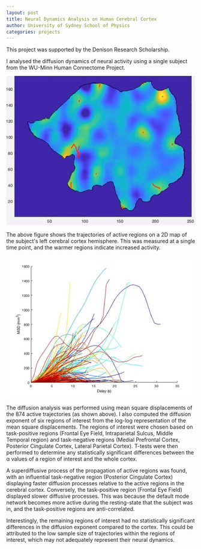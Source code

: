 ```yaml
---
layout: post
title: Neural Dynamics Analysis on Human Cerebral Cortex
author: University of Sydney School of Physics
categories: projects
---
```


This project was supported by the Denison Research Scholarship.

I analysed the diffusion dynamics of neural activity using a single
subject from the WU-Minn Human Connectome Project. 

![f1](/assets/images/denision0.jpg)

The above figure shows the trajectories of active regions on a 2D map of the subject's left cerebral cortex hemisphere.
This was measured at a single time point, and the warmer regions indicate increased activity.

![f2](/assets/images/dension1.jpg)

The diffusion analysis was performed using mean square displacements of the 874 active trajectories (as shown above). I also computed the diffusion exponent of six regions of interest from the log-log representation of the mean square displacements.
The regions of interest were chosen based on task-positive regions (Frontal Eye Field, Intraparietal Sulcus, Middle Temporal region) and 
task-negative regions (Medial Prefrontal Cortex, Posterior Cingulate Cortex, Lateral Parietal Cortex).
T-tests were then performed to determine any statistically significant differences 
between the α values of a region of interest and the whole cortex.

A superdiffusive process of the propagation of active regions
was found, with an influential task-negative region (Posterior
Cingulate Cortex) displaying faster diffusion processes relative to the active regions in the cerebral cortex.
Conversely, the task-positive region (Frontal Eye Field) displayed slower diffusive processes.
This was because the default mode network becomes more
active during the resting-state that the subject was in, and
the task-positive regions are anti-correlated.

Interestingly, the remaining regions of interest had no statistically
significant differences in the diffusion exponent compared to
the cortex. This could be attributed to the low sample size
of trajectories within the regions of interest, which may not
adequately represent their neural dynamics.
